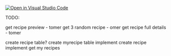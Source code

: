 [![Open in Visual Studio Code](https://classroom.github.com/assets/open-in-vscode-c66648af7eb3fe8bc4f294546bfd86ef473780cde1dea487d3c4ff354943c9ae.svg)](https://classroom.github.com/online_ide?assignment_repo_id=8003807&assignment_repo_type=AssignmentRepo)

TODO:

get recipe preview - tomer
get 3 random recipe - omer
get recipe full details - tomer

create recipe table?
create myrecipe table
implement create recipe
implement get my recipes